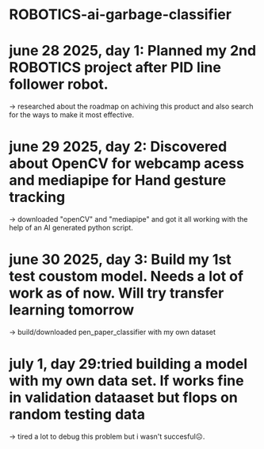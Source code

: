 # ROBOTICS-ai-garbage-classifier

# june 28 2025, day 1: Planned my 2nd ROBOTICS project after PID line follower robot.
-> researched about the roadmap on achiving this product and also search for the ways to make it most effective.

# june 29 2025, day 2: Discovered about OpenCV for webcamp acess and mediapipe for Hand gesture tracking
-> downloaded "openCV" and "mediapipe" and got it all working with the help of an AI generated python script.

# june 30 2025, day 3: Build my 1st test coustom model. Needs a lot of work as of now. Will try transfer learning tomorrow
-> build/downloaded pen_paper_classifier with my own dataset

# july 1, day 29:tried building a model with my own data set. If works fine in validation dataaset but flops on random testing data
-> tired a lot to debug this problem but i wasn't succesful☹.

